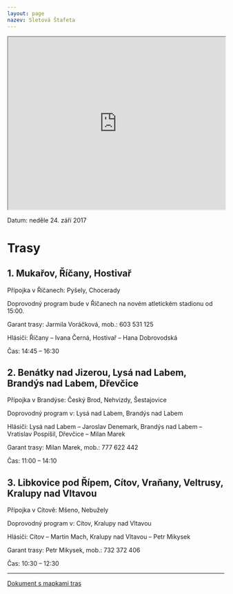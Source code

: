 ```yaml
---
layout: page
nazev: Sletová Štafeta
---
```


<iframe src="http://stafeta.kajinek.net/" width="100%" height="400"></iframe>

Datum: neděle 24. září 2017


# Trasy

## 1. Mukařov, Říčany, Hostivař

Přípojka v Říčanech: Pyšely, Chocerady

Doprovodný program bude v Říčanech na novém atletickém stadionu od 15:00.

Garant trasy: Jarmila Voráčková, mob.: 603 531 125

Hlásiči: Říčany – Ivana Černá, Hostivař – Hana Dobrovodská

Čas: 14:45 – 16:30

## 2. Benátky nad Jizerou, Lysá nad Labem, Brandýs nad Labem, Dřevčice

Přípojka v Brandýse: Český Brod, Nehvizdy, Šestajovice

Doprovodný program v: Lysá nad Labem, Brandýs nad Labem

Hlásiči: Lysá nad Labem – Jaroslav Denemark, Brandýs nad Labem – Vratislav Pospíšil, Dřevčice – Milan Marek

Garant trasy: Milan Marek, mob.: 777 622 442

Čas: 11:00 – 14:10

## 3. Libkovice pod Řípem, Cítov, Vraňany, Veltrusy, Kralupy nad Vltavou

Přípojka v Cítově​: Mšeno, Nebužely

Doprovodný program v: Cítov, Kralupy nad Vltavou

Hlásiči: Cítov – Martin Mach, Kralupy nad Vltavou – Petr Mikysek

Garant trasy: Petr Mikysek, mob.: 732 372 406

Čas: 10:30 – 12:30

---

[Dokument s mapkami tras](https://drive.google.com/open?id=0B0w6gDorCVUkQVFhOEh0VFRzLTV6QlRFdV93VVpCVGczVm5J)